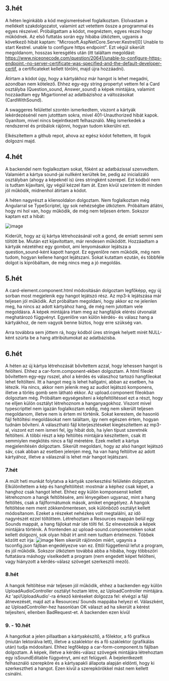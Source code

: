 ## 3.hét
A héten leginkább a kód megismerésével foglalkoztam. Elolvastam a mellékelt szakdolgozatot, valamint azt vetettem össze a programmal és egyes részeivel.
Próbálgattam a kódot, megnéztem, egyes részei hogy működnek. Az első futtatás során egy hibába ütköztem, ugyanis a következő hibát kaptam: "Microsoft.AspNetCore.Server.Kestrel[0] Unable to start Kestrel. unable to configure https endpoint". Ezt végül sikerült megoldanom, hosszas keresgélés után (itt találtam megoldást: https://www.niceonecode.com/question/20641/unable-to-configure-https-endpoint.-no-server-certificate-was-specified-and-the-default-developer-certif, a certificateket kellett törölni, majd újra hozzáadni).

Átírtam a kódot úgy, hogy a kártyákhoz már hangot is lehet megadni, azondban nem kötelező. Ehhez egy-egy string propertyt vettem fel a Card osztályba (Question_sound, Answer_sound) a képek mintájára, valamint hozzáadtam egy Migartionnel az adatbázishoz a változásokat (CardWithSound).

A swaggeres felülettel szontén ismerkedtem, viszont a kártyák lekérdezésénél nem jutotttam sokra, mivel 401-Unauthorized hibát kapok. Gyanítom, mivel nincs bejelntkezett felhasználó. Még ismerkedek a rendszerrel és próbálok rájönni, hogyan tudom kikerülni ezt.

Elkészítettem a github repot, ahova az egész kódot feltettem, itt fogok dolgozni majd.

## 4.hét
A backendel nem foglalkoztam sokat, főként az adatbázissal szenvedtem. Valamiért a kártya sound-jai nullként kerültek be, pedig az inicializáló osztályban (ahogy a képeknél is) üres stringként szerepel. Ezt kódból nem is tudtam kijavítani, így végül kézzel ítam át. Ezen kívül szerintem itt minden jól működik, midnenhol átírtam a kódot.

A héten nagyrészt a kliensoldalon dolgoztam. Nem foglalkoztam még Angularral se TypeScriptel, így sok nehézségbe ütköztem. Próbáltam átlátni, hogy mi hol van, hogy működik, de még nem teljesen értem. Sokszor kaptam ezt a hibát:

![image](https://user-images.githubusercontent.com/71429144/157693451-0142a4ac-0bc8-44e5-aa14-8f2cca9705da.png)

Kiderült, hogy az új kártya létrehozásánál volt a gond, de emiatt semmi sem töltött be. Miután ezt kijavítottam, már rendesen működött. Hozzáadtam a kártyák nézetéhez egy gombot, ami lenyomásakor lejátsza a question_sound-ként kapott hangot. Ez egyenlőre nem működik, még nem tudom, hogyan kellene hangot lejátszani. Sokat kutattam ezután, és többféle dolgot is kipróbáltam, de még nincs meg a jó megoldás.

## 5.hét
A card-element.component.html módosításán dolgoztam legfőképp, egy új sorban most megjelenik egy hangot lejátszó rész. Az mp3-k lejátszása már teljesen jól működik. Azt próbáltam megoldani, hogy akkor ez ne jelenlen meg, ha nincs az adott kártyához hang, de még nem jutottam vele megoldásra. A képek mintájára írtam meg az hangfájlok elérési útvonalát meghatározó függvényt. Egyenlőre van külön kérdés- és válasz hang a kártyákhoz, de nem vagyok benne biztos, hogy erre szükség van.

Arra továbbra sem jöttem rá, hogy kódból üres stringek helyett mirét NULL-ként szúrta be a hang attribútumokat az adatbázisba. 

## 6.hét
A héten az új kártya létrehozását bővítettem azzal, hogy lehessen hangot is felölteni. Ehhez a car-form.component-ekben dolgoztam. A html fileokt bővítettem egy-egy rsszel, ahol a kérdés és válaszhoz tartozó hangfileokat lehet feltölteni. Itt a hangot meg is lehet hallgatni, abban az esetben, ha létezik. Ha nincs, akkor nem jelenik meg az audiot lejátszó komponens, illetve a törlés gomb sem látható ekkor.
Az upload.component fileokban dolgoztam még. Próbáltam egységesíteni a képfeltöltéssel ezt a részt, hogy ne elljen külön osztályt létrehoznom a hanganyagokhoz. Viszont mivel typescripttel nem igazán foglalkoztam eddig, még nem sikerült teljesen megoldanom, illetve nem is értem mi történik. Sokat kerestem, de hasonló fájl feltöltési megoldásokat nem találtam, így nem egészen értem, hogyan tudnám bővíteni. A választható fájl kiterjesztéseket kiegészítettem az mp3-al, viszont ezt nem ismeri fel, így hibát dob, ha iylen típust szeretnék feltölteni. A többi részt a kép feltöltés mintájára készítettem, csak itt semmiylen megkötés nincs a fájl méretére.
Ezek mellett a kártya megjelenítésén dolgoztam. Sikerült megoldani, hogy az alsó hangot lejátszó sáv, csak abban az esetben jelenjen meg, ha van hang feltöltve az adott kártyához, illetve a válasznál is lehet már hangot lejátszani.

### 7.hét
A múlt heti munkát folytatva a kártyák szerkesztési felületén dolgoztam. Elkülönítettem a kép és hangfeltöltést: mostmár a képhez csak képet, a hanghoz csak hangot lehet. Ehhez egy külön komponsenst kellett létrehoznom a hangk feltöltésére, ami lényegében ugyanaz, mint a hang feltöltés, csak a fájlformátumok mások, amiket engegélyez.
A hangok feltöltése nem ment zökkenőmentesen, sok különböző osztályt kellett módosítanom. Ezeket a részeket nehézkes volt megtalálni, az idő nagyrészét ezzel töltöttem. Létrehoztam a Resources mappán belül egy Sounds mappát, a hang fájlokat már ide tölti fel. Sz elnevezésük a képek mintájára történik.
A frontenden az upload-sound.componenteken sokat kellett dolgozni, sok olyan hibát írt amit nem tudtam értelmezni. Többek között ezt írja: 
![image](https://user-images.githubusercontent.com/71429144/160946719-1daadb7b-8d69-4c1f-94d9-ffacaadf4845.png)
Nem sikerült rájönnöm miért, ugaynis a tsconfig.json fájlban engedélyezve van ez. Ettől függetlenül lefut a program, és jól működik.
Sokszor ütköztem továbbá abba a hibába, hogy többszöri futtatásra máshogy viselkedett a program (nem engedett képet felölteni, vagy hiányzott a kérdés-válasz szöveget szerkesztő mező).

### 8.hét
A hangok feltöltése már teljesen jól működik, ehhez a backenden egy külön UploadAudioController osztályt hoztam létre, az UploadController mintájára. Az 'api/UploadAudio'-ra érkező kéréseket dolgozza fel: elvégzi a fájl átnevezését, majd azt a Resources/ Sounds mappába helyezi el. Válaszként, az UploadController-hez hasonlóan OK választ ad ha sikerült a kérést teljesíteni, ellenben BadRequest-et.
A backenden ezen kívül 
### 9. - 10.hét
A hangotkat a jelen pillaatban a kártyakészítő, a főlektor, a fő grafikus (miután lektorálva lett), illetve a szaklektor és a fő szaklektor (grafikálás után) tudja módosítani. Ehhez legfőképp a car-form-component.ts fájlban dolgoztam. A képek, illetve a kérdés-válasz szövegek mintájára létrehoztam egy isSoundEditable függvényt, ami ezt felügyeli. A bejelentkezett felhasználó szerepköre és a kártyapakli állapota alapján eldönti, hogy ki szerkesztheti a hangot. Ezen kívül a szerepkörökkel mást nem kellett csinálni. 